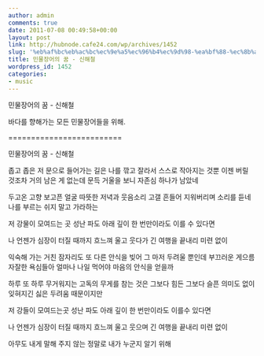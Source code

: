 ```yaml
---
author: admin
comments: true
date: 2011-07-08 00:49:58+00:00
layout: post
link: http://hubnode.cafe24.com/wp/archives/1452
slug: '%eb%af%bc%eb%ac%bc%ec%9e%a5%ec%96%b4%ec%9d%98-%ea%bf%88-%ec%8b%a0%ed%95%b4%ec%b2%a0'
title: 민물장어의 꿈 - 신해철
wordpress_id: 1452
categories:
- music
---
```




민물장어의 꿈 - 신해철



바다를 향해가는 모든 민물장어들을 위해.

=========================

민물장어의 꿈 - 신해철

좁고 좁은 저 문으로 들어가는 길은
나를 깎고 잘라서 스스로 작아지는 것뿐
이젠 버릴 것조차 거의 남은 게 없는데
문득 거울을 보니 자존심 하나가 남았네

두고온 고향 보고픈 얼굴
따뜻한 저녁과 웃음소리
고갤 흔들어 지워버리며 소리를 듣네
나를 부르는 쉬지 말고 가라하는

저 강물이 모여드는 곳 
성난 파도 아래 깊이
한 번만이라도 이를 수 있다면

나 언젠가
심장이 터질 때까지
흐느껴 울고 웃다가 긴 여행을 끝내리
미련 없이

익숙해 가는 거친 잠자리도
또 다른 안식을 빚어 그 마저 두려울 뿐인데
부끄러운 게으름 자잘한 욕심들아
얼마나 나일 먹어야 마음의 안식을 얻을까

하루 또 하루 무거워지는
고독의 무게를 참는 것은
그보다 힘든 그보다 슬픈
의미도 없이 잊혀지긴 싫은
두려움 때문이지만

저 강들이 모여드는곳
성난 파도 아래 깊이
한 번만이라도 이를수 있다면

나 언젠가
심장이 터질 때까지
흐느껴 울고 웃으며 긴 여행을 끝내리
미련 없이

아무도 내게 말해 주지 않는
정말로 내가 누군지 알기 위해

